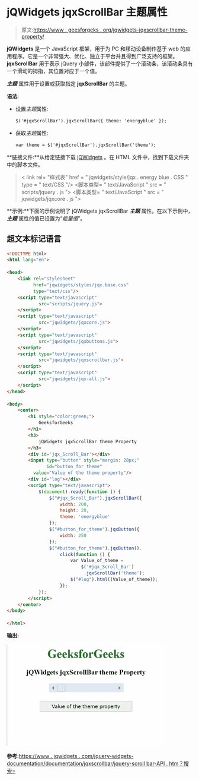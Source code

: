 # jQWidgets jqxScrollBar 主题属性

> 原文:[https://www . geesforgeks . org/jqwidgets-jqxscrollbar-theme-property/](https://www.geeksforgeeks.org/jqwidgets-jqxscrollbar-theme-property/)

**jQWidgets** 是一个 JavaScript 框架，用于为 PC 和移动设备制作基于 web 的应用程序。它是一个非常强大、优化、独立于平台并且得到广泛支持的框架。 **jqxScrollBar** 用于表示 jQuery 小部件，该部件提供了一个滚动条，该滚动条具有一个滑动的拇指，其位置对应于一个值。

***主题*** 属性用于设置或获取指定 **jqxScrollBar** 的主题。

**语法:**

*   设置*主题*属性:

    ```html
    $('#jqxScrollBar').jqxScrollBar({ theme: 'energyblue' });
    ```

*   获取*主题*属性:

    ```html
    var theme = $('#jqxScrollBar').jqxScrollBar('theme');
    ```

**链接文件:**从给定链接下载 [jQWidgets](https://www.jqwidgets.com/download/) 。在 HTML 文件中，找到下载文件夹中的脚本文件。

> <link rel="”stylesheet”" href="”jqwidgets/styles/jqx.base.css”" type="”text/css”/">
> < link rel= "样式表" href = " jqwidgets/style/jqx . energy blue . CSS " type = " text/CSS "/>
> <脚本类型= " text/JavaScript " src = " scripts/jquery . js "></脚本>
> <脚本类型= " text/JavaScript " src = " jqwidgets/jqxcore . js ">

**示例:**下面的示例说明了 jQWidgets jqxScrollBar ***主题*** 属性。在以下示例中， ***主题*** 属性的值已设置为“*能量值*”。

## 超文本标记语言

```html
<!DOCTYPE html>
<html lang="en">

<head>
    <link rel="stylesheet" 
          href="jqwidgets/styles/jqx.base.css"
          type="text/css"/>
    <script type="text/javascript" 
            src="scripts/jquery.js">
    </script>
    <script type="text/javascript" 
            src="jqwidgets/jqxcore.js">
    </script>
    <script type="text/javascript" 
            src="jqwidgets/jqxbuttons.js">
    </script>
    <script type="text/javascript" 
            src="jqwidgets/jqxscrollbar.js">
    </script>
    <script type="text/javascript" 
            src="jqwidgets/jqx-all.js">
    </script>
</head>

<body>
    <center>
        <h1 style="color:green;">
            GeeksforGeeks
        </h1>
        <h3>
            jQWidgets jqxScrollBar theme Property
        </h3>
        <div id='jqx_Scroll_Bar'></div>
        <input type="button" style="margin: 28px;" 
               id="button_for_theme" 
          value="Value of the theme property"/>
        <div id="log"></div>
        <script type="text/javascript">
            $(document).ready(function () {
                $("#jqx_Scroll_Bar").jqxScrollBar({
                    width: 200,
                    height: 20,
                    theme: 'energyblue'
                });
                $("#button_for_theme").jqxButton({
                    width: 250
                });
                $("#button_for_theme").jqxButton().
                    click(function () {
                        var Value_of_theme =
                            $('#jqx_Scroll_Bar')
                             .jqxScrollBar('theme');
                        $("#log").html((Value_of_theme));
                    });
            });
        </script>
    </center>
</body>

</html>
```

**输出:**

![](img/139f602a68807ff743b502dbddb7d214.png)

**参考:**[https://www . jqwidgets . com/jquery-widgets-documentation/documentation/jqxscrollbar/jquery-scroll bar-API . htm？搜索=](https://www.jqwidgets.com/jquery-widgets-documentation/documentation/jqxscrollbar/jquery-scrollbar-api.htm?search=)